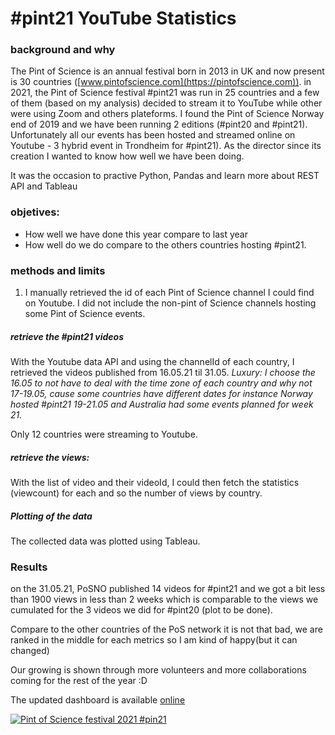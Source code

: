 # #pint21 YouTube Statistics

### background and why
The Pint of Science is an annual festival born in 2013 in UK and now present is 30 countries ([www.pintofscience.com](https://pintofscience.com)).
in 2021, the Pint of Science festival #pint21 was run in 25 countries and a few of them (based on my analysis) decided to stream it to YouTube while other were using Zoom and others plateforms. 
I found the Pint of Science Norway end of 2019 and we have been running 2 editions (#pint20 and #pint21). Unfortunately all our events has been hosted and streamed online on Youtube - 3 hybrid event in Trondheim for #pint21). As the director since its creation I wanted to know how well we have been doing. 

It was the occasion to practive Python, Pandas and learn more about REST API and Tableau

### objetives:
-  How well we have done this year compare to last year
-  How well do we do compare to the others countries hosting #pint21. 

### methods and limits
1. I manually retrieved the id of each Pint of Science channel I could find on Youtube. I did not include the non-pint of Science channels hosting some Pint of Science events.

##### retrieve the #pint21 videos
With the Youtube data API and using the channelId of each country, I retrieved the videos published from 16.05.21 til 31.05.
*Luxury: I choose the 16.05 to not have to deal with the time zone of each country and why not 17-19.05, cause some countries have different dates for instance Norway hosted #pint21 19-21.05 and Australia had some events planned for week 21.*

Only 12 countries were streaming to Youtube.

##### retrieve the views:
With the list of video and their videoId, I could then fetch the statistics (viewcount) for each and so the number of views by country.



##### Plotting of the data
The collected data was plotted using Tableau.

### Results
on the 31.05.21,  PoSNO published 14 videos for #pint21 and we got a bit less than 1900 views in less than 2 weeks which is comparable to the views we cumulated for the 3 videos we did for #pint20 (plot to be done). 

Compare to the other countries of the PoS network it is not that bad, we are ranked in the middle for each metrics so I am kind of happy(but it can changed)

Our growing is shown through more volunteers and more collaborations coming for the rest of the year :D 

The updated dashboard is available  [online](https://public.tableau.com/app/profile/thibaud5925/viz/pint21YouTube-dashboard31_05/YTviewspint21?publish=yes)



<div class='tableauPlaceholder' id='viz1631005654435' style='position: relative'><noscript><a href='#'><img alt='Pint of Science festival 2021 #pin21 ' src='https:&#47;&#47;public.tableau.com&#47;static&#47;images&#47;pi&#47;pint21YouTube-dashboard31_05&#47;YTviewspint21&#47;1_rss.png' style='border: none' /></a></noscript><object class='tableauViz'  style='display:none;'><param name='host_url' value='https%3A%2F%2Fpublic.tableau.com%2F' /> <param name='embed_code_version' value='3' /> <param name='site_root' value='' /><param name='name' value='pint21YouTube-dashboard31_05&#47;YTviewspint21' /><param name='tabs' value='no' /><param name='toolbar' value='yes' /><param name='static_image' value='https:&#47;&#47;public.tableau.com&#47;static&#47;images&#47;pi&#47;pint21YouTube-dashboard31_05&#47;YTviewspint21&#47;1.png' /> <param name='animate_transition' value='yes' /><param name='display_static_image' value='yes' /><param name='display_spinner' value='yes' /><param name='display_overlay' value='yes' /><param name='display_count' value='yes' /><param name='language' value='en-GB' /><param name='filter' value='publish=yes' /></object></div>

